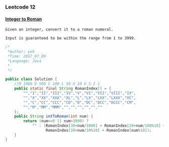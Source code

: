 

### Leetcode 12
#### [Integer to Roman](https://leetcode.com/problems/integer-to-roman)

    Given an integer, convert it to a roman numeral.
    
    Input is guaranteed to be within the range from 1 to 3999.
    

  

``` java
/*
 *Author: yeh
 *Time: 2017_07_09
 *Language: Java
 *
 */

public class Solution {
    //M 1000 D 500 C 100 L 50 X 10 V 5 I 1
    public static final String RomanIndex[] = {
        "","I","II","III","IV","V","VI","VII","VIII","IX",
        "","X","XX","XXX","XL","L","LX","LXX","LXXX","XC",
        "","C","CC","CCC","CD","D","DC","DCC","DCCC","CM",
        "","M","MM","MMM","","","","","",""
    };
    public String intToRoman(int num) {
        return (num<=0 || num>3999) ? 
            "" : (RomanIndex[30+num/1000] + RomanIndex[20+num/100%10] + 
                  RomanIndex[10+num/10%10] + RomanIndex[num%10]);
    }
}

```
